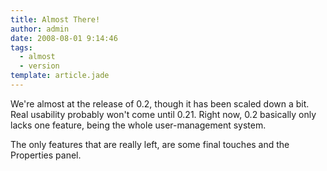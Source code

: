```yaml
---
title: Almost There!
author: admin
date: 2008-08-01 9:14:46
tags: 
  - almost
  - version
template: article.jade
---
```


We're almost at the release of 0.2, though it has been scaled down a bit. Real usability probably won't come until 0.21\. Right now, 0.2 basically only lacks one feature, being the whole user-management system.

The only features that are really left, are some final touches and the Properties panel.
